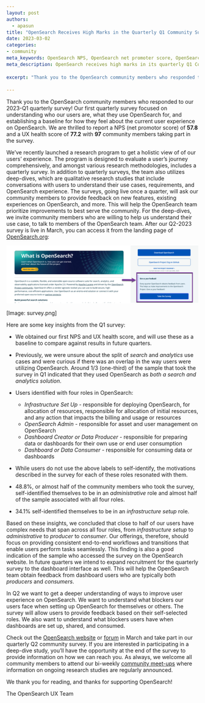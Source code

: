 ```yaml
---
layout: post
authors:
  - apasun
title: "OpenSearch Receives High Marks in the Quarterly Q1 Community Survey"
date: 2023-03-02 
categories:
- community
meta_keywords: OpenSearch NPS, OpenSearch net promoter score, OpenSearch user experience
meta_description: OpenSearch receives high marks in its quarterly Q1 Community Survey, reporting a net promoter score of 57.8 and a UX health score of 77.2.

excerpt: "Thank you to the OpenSearch community members who responded to our 2023-Q1 quarterly survey! Our first quarterly survey focused on understanding who our users are, what they use OpenSearch for, and establishing a baseline for how they feel about the current user experience on OpenSearch. We are thrilled to report a NPS (net promotor score) of **57.8** and a UX health score of **77.2** with **97** community members taking part in the survey."

---
```


Thank you to the OpenSearch community members who responded to our 2023-Q1 quarterly survey! Our first quarterly survey focused on understanding who our users are, what they use OpenSearch for, and establishing a baseline for how they feel about the current user experience on OpenSearch. We are thrilled to report a NPS (net promotor score) of **57.8** and a UX health score of **77.2** with **97** community members taking part in the survey. 

We’ve recently launched a research program to get a holistic view of of our users’ experience. The program is designed to evaluate a user’s journey comprehensively, and amongst various research methodologies, includes a quarterly survey. In addition to quarterly surveys, the team also utilizes deep-dives, which are qualitative research studies that include conversations with users to understand their use cases, requirements, and OpenSearch experience. The surveys, going live once a quarter, will ask our community members to provide feedback on new features, existing experiences on OpenSearch, and more. This will help the OpenSearch team prioritize improvements to best serve the community. For the deep-dives, we invite community members who are willing to help us understand their use case, to talk to members of the OpenSearch team. After our Q2-2023 survey is live in March, you can access it from the landing page of [OpenSearch.org](http://opensearch.org/):

![OpenSearch.org website](../assets/media/blog-images/2023-03-02-q1-survey-results/q1-survey-results.png)

[Image: survey.png]

Here are some key insights from the Q1 survey:

* We obtained our first NPS and UX health score, and will use these as a baseline to compare against results in future quarters.
* Previously, we were unsure about the split of *search* and *analytics* use cases and were curious if there was an overlap in the way users were utilizing OpenSearch. Around 1/3 (one-third) of the sample that took the survey in Q1 indicated that they used OpenSearch as *both a search and analytics solution*. 
* Users identified with four roles in OpenSearch: 
  - _Infrastructure Set Up_ - responsible for deploying OpenSearch, for allocation of resources, responsible for allocation of initial resources, and any action that impacts the billing and usage or resources
  - _OpenSearch Admin_ - responsible for asset and user management on OpenSearch
  - _Dashboard Creator or Data Producer_ - responsible for preparing data or dashboards for their own use or end user consumption
  - _Dashboard or Data Consumer_ - responsible for consuming data or dashboards
  
* While users do not use the above labels to self-identify, the motivations described in the survey for each of these roles resonated with them.
* 48.8%, or almost half of the community members who took the survey, self-identified themselves to be in an *administrative* role and almost half of the sample associated with all four roles.
* 34.1% self-identified themselves to be in an *infrastructure setup* role. 

Based on these insights, we concluded that close to half of our users have complex needs that span across all four roles, from *infrastructure setup* to *administrative* to *producer* to *consumer*.  Our offerings, therefore, should focus on providing consistent end-to-end workflows and transitions that enable users perform tasks seamlessly. This finding is also a good indication of the sample who accessed the survey on the OpenSearch website. In future quarters we intend to expand recruitment for the quarterly survey to the dashboard interface as well. This will help the OpenSearch team obtain feedback from dashboard users who are typically both *producers* and *consumers*.
 
In Q2 we want to get a deeper understanding of ways to improve user experience on OpenSearch. We want to understand what blockers our users face when setting up OpenSearch for themselves or others. The survey will allow users to provide feedback based on their self-selected roles. We also want to understand what blockers users have when dashboards are set up, shared, and consumed. 

Check out the [OpenSearch website](https://opensearch.org/) or [forum](https://forum.opensearch.org/) in March and take part in our quarterly Q2 community survey. If you are interested in participating in a deep-dive study, you’ll have the opportunity at the end of the survey to provide information on how we can reach you. As always, we welcome all community members to attend our bi-weekly [community meet-ups](https://forum.opensearch.org/t/opensearch-community-meeting-2023-0328/12531) where information on ongoing research studies are regularly announced. 
 
We thank you for reading, and thanks for supporting OpenSearch!

The OpenSearch UX Team
